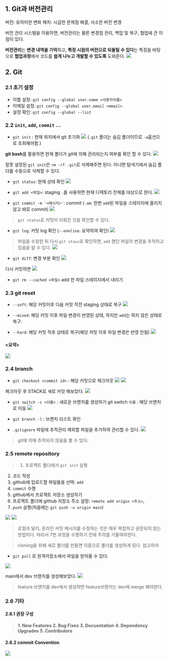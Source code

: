 ## 1. Git과 버전관리
버전: 유의미한 변화
패치: 시급한 문제점 해결, 사소한 버전 변경

버전 관리 시스템을 이용하면, 버전관리는 물론 변경점 관리, 백업 및 복구, 협업에 큰 이점이 있다.

**버전관리**는 **변경 내역을 기억**하고, **특정 시점의 버전으로 되돌릴 수 있다**는 특징을 바탕으로 **협업과정**에서 코드를 **쉽게 나누고 개발할 수 있도록** 도와준다.
![](https://velog.velcdn.com/images/chris-mk/post/401e20d2-b4de-4ccc-a81d-8070b8b85605/image.png)


## 2. Git
### 2.1 초기 설정
- 이름 설정: `git config --global user.name <사용자이름>`
- 이메일 설정: `git config --global user.email <email>`
- 설정 확인: `git config --global --list`


### 2.2 `init`, `add`, `commit` ...
- `git init` : 현재 위치에서 git 초기화
![](https://velog.velcdn.com/images/chris-mk/post/674cbfca-e0b8-4fda-8faa-5240fea5222c/image.png)
(`.git` 폴더는  숨김 폴더이므로 `-a`옵션으로 조회해야함.)

**git bash**를 활용하면 현재 폴더가 git에 의해 관리되는지 여부를 확인 할 수 있다.
![](https://velog.velcdn.com/images/chris-mk/post/decbd207-cebf-4cc1-a84f-c6439b69c34b/image.png)
>
잘못 설정된 `git init`은 
`rm -rf .git`로 삭제해주면 된다. 아니면 탐색기에서 숨김 폴더를 수동으로 삭제할 수 있다.

- `git status`: 현재 상태 확인
![](https://velog.velcdn.com/images/chris-mk/post/3e7d6ee9-12be-4806-a908-4355bcf6757a/image.png)

- `git add <파일>`: staging `.`를 사용하면 현재 디렉토리 전체를 대상으로 한다.
![](https://velog.velcdn.com/images/chris-mk/post/c8b823ad-cf44-4a51-8359-f03f9d87b2e8/image.png)

- `git commit -m '<메시지>'`: commit (`-am`: 한번 `add`된 파일을 스테이지에 올리지 않고 바로 commit)
![](https://velog.velcdn.com/images/chris-mk/post/bc933c62-0e39-419a-b249-a9d4c1616aec/image.png)
>`git status`로 커밋이 이뤄진 것을 확인할 수 있다.

- `git log`: 커밋 log 확인 (`--oneline`: 요약하여 확인)
![](https://velog.velcdn.com/images/chris-mk/post/56f8dbf9-d9b2-4e1a-b061-b5e1e8802195/image.png)

>파일을 수정한 뒤 다시 `git staus`로 확인하면, `add` 했던 파일의 변경을 추적하고 있음을 알 수 있다.
![](https://velog.velcdn.com/images/chris-mk/post/b7a59ac3-dafd-4740-a2b1-821ccf1376b2/image.png)

- `git diff`: 변경 부분 확인
![](https://velog.velcdn.com/images/chris-mk/post/d04c91d2-2a6c-4939-a66f-d361b015b346/image.png)

다시 커밋하면
![](https://velog.velcdn.com/images/chris-mk/post/1522c8c6-f216-4bab-8931-283e89d5d481/image.png)

- `git rm --cached <파일>`
add 한 파일 스테이지에서 내리기




### 2.3 git reset
- `--soft`: 해당 커밋이후 다음 커밋 직전 staging 상태로 복구
![](https://velog.velcdn.com/images/chris-mk/post/6c7c2a8f-9445-4e65-a856-b6f5997851cd/image.png)

- `--mixed`: 해당 커밋 이후 파일 변경이 반영된 상태, 하지만 `add`는 하지 않은 상태로 복구.

- `--hard`: 해당 커밋 직후 상태로 복구(해당 커밋 이후 파일 변경은 반영 안됨)
![](https://velog.velcdn.com/images/chris-mk/post/7363fe5e-8b30-48bd-b17e-2eeddffb1618/image.png)

#### **<요약>**
![](https://velog.velcdn.com/images/chris-mk/post/6903f857-0028-4b6d-97a9-d85434db9787/image.png)

### 2.4 branch
- `git checkout <commit id>` : 해당 커밋으로 체크아웃
![](https://velog.velcdn.com/images/chris-mk/post/35d511f9-770a-4aa4-8f8d-47b0c731d5a0/image.png)
![](https://velog.velcdn.com/images/chris-mk/post/d24b39f6-73bc-45f0-a15d-cd4658ec30ea/image.png)

체크아웃 후 STACK로 새로 커밋 해보았다.
![](https://velog.velcdn.com/images/chris-mk/post/e3c05385-c5ef-4d2c-ad24-455f29a4b5b8/image.png)

- `git switch -c <이름>` : 새로운 브랜치를 생성하기
git switch `이름` : 해당 브랜치로 이동
![](https://velog.velcdn.com/images/chris-mk/post/40ba579e-436e-44d1-992d-f446eb9eb57c/image.png)

- `git branch -l` : 브랜치 리스트 확인

- `.gitignore` 파일에 추적관리 제외할 파일을 추가하여 관리할 수 있다.
![](https://velog.velcdn.com/images/chris-mk/post/8e22cec0-977a-42ab-b0e0-d28643c2727c/image.png)
>git에 의해 추적되지 않음을 볼 수 있다.

### 2.5 remote repository
> 1. 프로젝트 폴더에서 `git init` 실행
2. 코드 작성
3. github에 업로드할 파일들을 선택: `add`
4. `commit` 수행
5. github에서 프로젝트 저장소 생성하기
6. 프로젝트 폴더에 github 저장소 주소 설정: `remote add origin <주소>`, 
7. `push` 실행(처음에는 `git push -u origin main`)

![](https://velog.velcdn.com/images/chris-mk/post/5c3a4e25-12e3-471f-b2b3-4021d97858b8/image.png)
![](https://velog.velcdn.com/images/chris-mk/post/3d1c0403-cd2e-4df8-b0a1-80ca64a31860/image.png)
>로컬과 달리, 온라인 커밋 메시지를 수정하는 것은 매우 복잡하고 권장되지 않는 방법이다. 따라서 7번 과정을 수행하기 전에 주의를 기울여야한다.

>cloning을 위해 새로 폴더를 만들면 이중으로 폴더를 생성하게 된다. 참고하자


- `git pull` 로 원격저장소에서 파일을 받아올 수 있다.



![](https://velog.velcdn.com/images/chris-mk/post/ae4f81da-9343-4c47-8069-7867b33b1c04/image.png)

main에서 dev 브랜치를 생성해보았다.
![](https://velog.velcdn.com/images/chris-mk/post/81b679ef-b38f-4a15-a8e1-958ed2388eae/image.png)
>feature 브랜치를 dev에서 생성하면 feature브랜치는 dev에 merge 해야한다.


### 2.6 기타
#### 2.6.1 권장 구성
>**1. New Features**
**2. Bug Fixes**
**3. Docuentation**
**4. Dependency Upgrades**
**5. Contributors**


#### 2.6.2 commit Convention
![](https://velog.velcdn.com/images/chris-mk/post/556b0464-0347-43c5-85e7-6a363176a624/image.png)